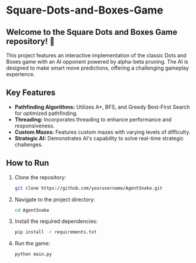 # Square-Dots-and-Boxes-Game
## Welcome to the Square Dots and Boxes Game repository! 🎉

This project features an interactive implementation of the classic Dots and Boxes game with an AI opponent powered by alpha-beta pruning. The AI is designed to make smart move predictions, offering a challenging gameplay experience.

## Key Features
- **Pathfinding Algorithms:** Utilizes A*, BFS, and Greedy Best-First Search for optimized pathfinding.
- **Threading:** Incorporates threading to enhance performance and responsiveness.
- **Custom Mazes:** Features custom mazes with varying levels of difficulty.
- **Strategic AI:** Demonstrates AI's capability to solve real-time strategic challenges.

## How to Run
1. Clone the repository:
    ```bash
    git clone https://github.com/yourusername/AgentSnake.git
    ```
2. Navigate to the project directory:
    ```bash
    cd AgentSnake
    ```
3. Install the required dependencies:
    ```bash
    pip install -r requirements.txt
    ```
4. Run the game:
    ```bash
    python main.py
    ```
